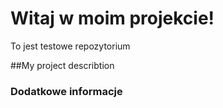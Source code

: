 # Witaj w moim projekcie!
To jest testowe repozytorium

##My project describtion


### Dodatkowe informacje
